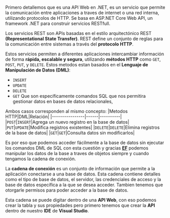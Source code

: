 Primero detallemos que es una API Web en .NET, es un servicio que permite la comunicación entre aplicaciones a traves de internet o una red interna, utilizando protocolos de HTTP. Se basa en ASP.NET Core Web API, un framework .NET para construir servicios RESTfull.

Los servicios REST son APIs basadas en el estilo arquitectónico REST **(Representational State Transfer)**. REST define un conjunto de reglas para la comunicación entre sistemas a través del **protocolo HTTP**.

Estos servicios permiten a diferentes aplicaciones intercambiar información de forma **rápida, escalable y segura**, utilizando **métodos HTTP** como `GET`, `POST`, `PUT`, y `DELETE`. Estos metodos estan basados en el **Lenguaje de Manipulación de Datos (DML)**:
- `INSERT`
- `UPDATE`
- `DELETE`
- `GET`
Que son específicamente comandos SQL que nos permitira gestionar datos en bases de datos relacionales,

Ambos casos corresponden al mismo concepto:
|Metodos HTTP|DML|Relación|
|----------------|------|----------|
|`POST`|`INSERT`|Agrega un nuevo registro en la base de datos|
|`PUT`|`UPDATE`|Modifica registros existentes|
|`DELETE`|`DELETE`|Elimina registros de la base de datos|
|`GET`|`GET`|Consulta datos sin modificarlos|

Es por eso que podemos acceder fácilmente a la base de datos sin ejecutar los comandos DML de SQL con esta cuestión y gracias **[EF](obsidian://open?vault=Documentacion&file=Entity%20Framework)** podemos manipular los datos de la base a traves de objetos siempre y cuando tengamos la cadena de conexión.

La **cadena de conexión** es un conjunto de información que permite a la aplicación conectarse a una base de datos. Esta cadena contiene detalles como el tipo de base de datos, el servidor, las credenciales de acceso y la base de datos específica a la que se desea acceder.
Tambien tenemos que otorgarle permisos para poder acceder a la base de datos.

Esta cadena se puede digitar dentro de una **API Web**, con eso podemos crear la tabla y sus propiedades pero primero tenemos que crear la **API** dentro de nuestro **IDE** de **Visual Studio**.




